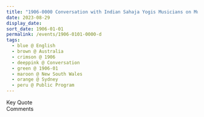 ```yaml
---
title: "1906-0000 Conversation with Indian Sahaja Yogis Musicians on Music from the book Insights, Inspirations and Eternal Moments, Chapter 44, Page 136 by Yogi Mahajan, Public Program, Sydney, New South Wales, Australia"
date: 2023-08-29
display_date: 
sort_date: 1906-01-01
permalink: /events/1906-0101-0000-d
tags:
  - blue @ English
  - brown @ Australia
  - crimson @ 1906
  - deeppink @ Conversation
  - green @ 1906-01
  - maroon @ New South Wales
  - orange @ Sydney
  - peru @ Public Program
---
```


<wave-list>
  <list-title color="green" width="75">Key Quote</list-title>
  <list-item color="BlanchedAlmond"  width="200"></list-item>
  <list-item color="Lavender"></list-item>
  <list-item color="BlanchedAlmond"></list-item>
</wave-list>

<br>

<wave-list>
  <list-title color="green" width="75">Comments</list-title>
  <list-item color="BlanchedAlmond"  width="200"></list-item>
  <list-item color="Lavender"></list-item>
  <list-item color="BlanchedAlmond"></list-item>
</wave-list>